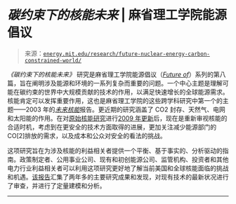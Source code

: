 <!--yml

类别：未分类

日期：2024 年 05 月 27 日 14:34:20

-->

# *碳约束下的核能未来* | 麻省理工学院能源倡议

> 来源：[`energy.mit.edu/research/future-nuclear-energy-carbon-constrained-world/`](https://energy.mit.edu/research/future-nuclear-energy-carbon-constrained-world/)

*《碳约束下的核能未来》* 研究是麻省理工学院能源倡议（[*Future of*](https://energy.mit.edu/research-type/future-of/)）系列的第八篇，旨在阐明涉及能源和环境的一系列复杂而重要的问题。一个中心主题是理解可能在碳约束的世界中大规模贡献的技术的作用，以满足快速增长的全球能源需求。核能肯定可以发挥重要作用，这也是麻省理工学院的这些跨学科研究中第一个的主题——2003 年的[*未来核能*](https://energy.mit.edu/research/future-nuclear-power/)报告。更近期的研究涵盖了 CO2 封存、天然气、电网和太阳能的作用。在对[原始核能研究](https://energy.mit.edu/research/future-nuclear-power/)进行[2009 年更新](https://energy.mit.edu/research/future-nuclear-power/)后，现在是重新审视核能的合适时机，考虑到在更安全的技术方面取得的进展，更加关注减少能源部门的 CO[2]排放的需求，以及成本和公众对安全的看法的挑战。

这项研究旨在为涉及核能的利益相关者提供一个平衡、基于事实的、分析驱动的指南。政策制定者、公用事业公司、现有和初创能源公司、监管机构、投资者和其他电力行业利益相关者可以利用这项研究更好地了解当前美国和全球核能面临的挑战和机遇。[该报告](https://energy.mit.edu/wp-content/uploads/2018/09/The-Future-of-Nuclear-Energy-in-a-Carbon-Constrained-World.pdf)汇集了两年多的主要研究成果和发现，对现有技术的最新状况进行了审查，并进行了定量建模和分析。

* * *
